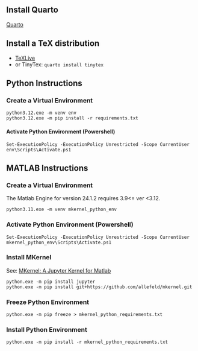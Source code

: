 ## Install Quarto
[Quarto](https://quarto.org/docs/get-started/)

## Install a TeX distribution
* [TeXLive](https://www.tug.org/texlive/windows.html#install)
* or TinyTex: `quarto install tinytex`

## Python Instructions
### Create a Virtual Environment
```
python3.12.exe -m venv env
python3.12.exe -m pip install -r requirements.txt
```
#### Activate Python Environment (Powershell)
```
Set-ExecutionPolicy -ExecutionPolicy Unrestricted -Scope CurrentUser
env\Scripts\Activate.ps1
```

## MATLAB Instructions
### Create a Virtual Environment
The Matlab Engine for version 24.1.2 requires 3.9<= ver <3.12.
```
python3.11.exe -m venv mkernel_python_env
```

### Activate Python Environment (Powershell)
```
Set-ExecutionPolicy -ExecutionPolicy Unrestricted -Scope CurrentUser
mkernel_python_env\Scripts\Activate.ps1
```

### Install MKernel
See: [MKernel: A Jupyter Kernel for Matlab](https://github.com/allefeld/mkernel)
```
python.exe -m pip install jupyter
python.exe -m pip install git+https://github.com/allefeld/mkernel.git
```

### Freeze Python Environment
```
python.exe -m pip freeze > mkernel_python_requirements.txt
```

### Install Python Environment
```
python.exe -m pip install -r mkernel_python_requirements.txt
```